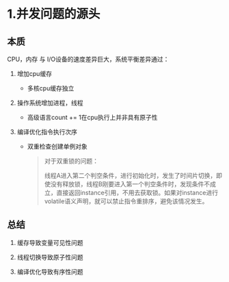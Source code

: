 # 1.并发问题的源头

## 本质

CPU，内存 与 I/O设备的速度差异巨大，系统平衡差异通过：

1. 增加cpu缓存

   - 多核cpu缓存独立

2. 操作系统增加进程，线程

   - 高级语言count += 1在cpu执行上并非具有原子性

3. 编译优化指令执行次序

   - 双重检查创建单例对象 

     > 对于双重锁的问题：
     >
     > 线程A进入第二个判空条件，进行初始化时，发生了时间片切换，即使没有释放锁，线程B刚要进入第一个判空条件时，发现条件不成立，直接返回instance引用，不用去获取锁。如果对instance进行volatile语义声明，就可以禁止指令重排序，避免该情况发生。

## 总结

1. 缓存导致变量可见性问题

2. 线程切换导致原子性问题

3. 编译优化导致有序性问题